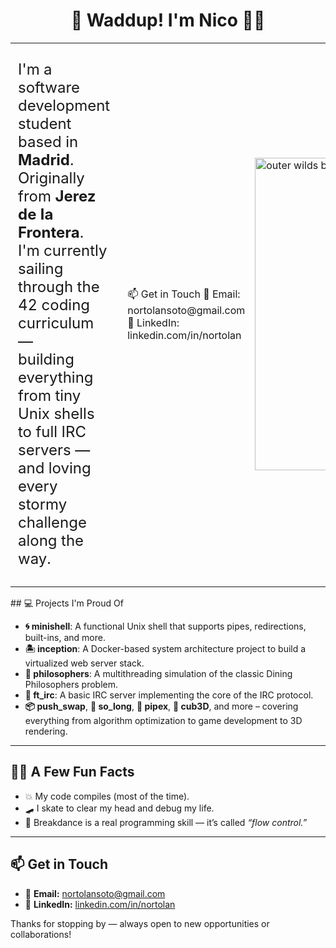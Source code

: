 <span align="center">

# 🌺 Waddup! I'm Nico 🏴‍☠️ 

<table align="center" width="100%">
<tr>
<td style="font-size: 24px; padding-right: 20px;">

I'm a software development student based in **Madrid**.<br>
Originally from **Jerez de la Frontera**.<br>
I'm currently sailing through the 42 coding curriculum —<br>
building everything from tiny Unix shells to full IRC servers —<br>
and loving every stormy challenge along the way.

</td>
<td align="left">
  📫 Get in Touch
📧 Email: nortolansoto@gmail.com
💼 LinkedIn: linkedin.com/in/nortolan
</td>
<td>
<img src="https://giffiles.alphacoders.com/212/212693.gif" width="500" alt="outer wilds banner"/>
</td>
</tr>
</table>
</span>
## 💻 Projects I'm Proud Of

- **🌀 minishell**: A functional Unix shell that supports pipes, redirections, built-ins, and more.
- **🏝️ inception**: A Docker-based system architecture project to build a virtualized web server stack.
- **🤔 philosophers**: A multithreading simulation of the classic Dining Philosophers problem.
- **📡 ft_irc**: A basic IRC server implementing the core of the IRC protocol.
- **📦 push_swap**, **🧱 so_long**, **🧪 pipex**, **🧠 cub3D**, and more – covering everything from algorithm optimization to game development to 3D rendering.

---

## 🏴‍☠️ A Few Fun Facts

- 💥 My code compiles (most of the time).
- 🛹 I skate to clear my head and debug my life.
- 🕺 Breakdance is a real programming skill — it’s called *“flow control.”*

---

## 📫 Get in Touch

- 📧 **Email:** nortolansoto@gmail.com  
- 💼 **LinkedIn:** [linkedin.com/in/nortolan](https://www.linkedin.com/in/nortolan/)

Thanks for stopping by — always open to new opportunities or collaborations!

